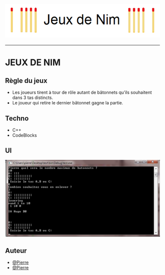 <h1 align="center">
  <img src="./Assets/header.png" alt="Nim" />
</h1>

---

# JEUX DE NIM

## Règle du jeux
- Les joueurs tirent à tour de rôle autant de bâtonnets qu’ils souhaitent dans 3 tas distincts. 
- Le joueur qui retire le dernier bâtonnet gagne la partie.

## Techno
- C++
- CodeBlocks

## UI
<img src="./Assets/UI.png" alt="Nim" />

## Auteur
- [@Pierre](https://github.com/Pierre-Portfolio)
- [@Pierre](https://github.com/nessotrin)